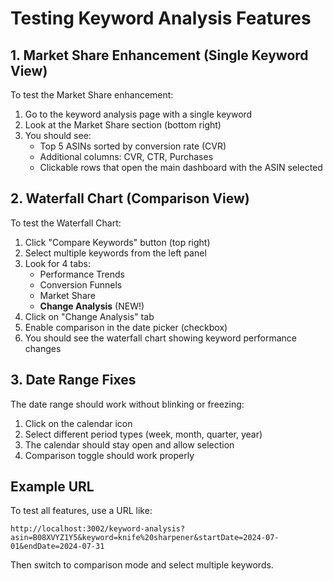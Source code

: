 # Testing Keyword Analysis Features

## 1. Market Share Enhancement (Single Keyword View)

To test the Market Share enhancement:
1. Go to the keyword analysis page with a single keyword
2. Look at the Market Share section (bottom right)
3. You should see:
   - Top 5 ASINs sorted by conversion rate (CVR)
   - Additional columns: CVR, CTR, Purchases
   - Clickable rows that open the main dashboard with the ASIN selected

## 2. Waterfall Chart (Comparison View)

To test the Waterfall Chart:
1. Click "Compare Keywords" button (top right)
2. Select multiple keywords from the left panel
3. Look for 4 tabs: 
   - Performance Trends
   - Conversion Funnels
   - Market Share
   - **Change Analysis** (NEW!)
4. Click on "Change Analysis" tab
5. Enable comparison in the date picker (checkbox)
6. You should see the waterfall chart showing keyword performance changes

## 3. Date Range Fixes

The date range should work without blinking or freezing:
1. Click on the calendar icon
2. Select different period types (week, month, quarter, year)
3. The calendar should stay open and allow selection
4. Comparison toggle should work properly

## Example URL

To test all features, use a URL like:
```
http://localhost:3002/keyword-analysis?asin=B08XVYZ1Y5&keyword=knife%20sharpener&startDate=2024-07-01&endDate=2024-07-31
```

Then switch to comparison mode and select multiple keywords.